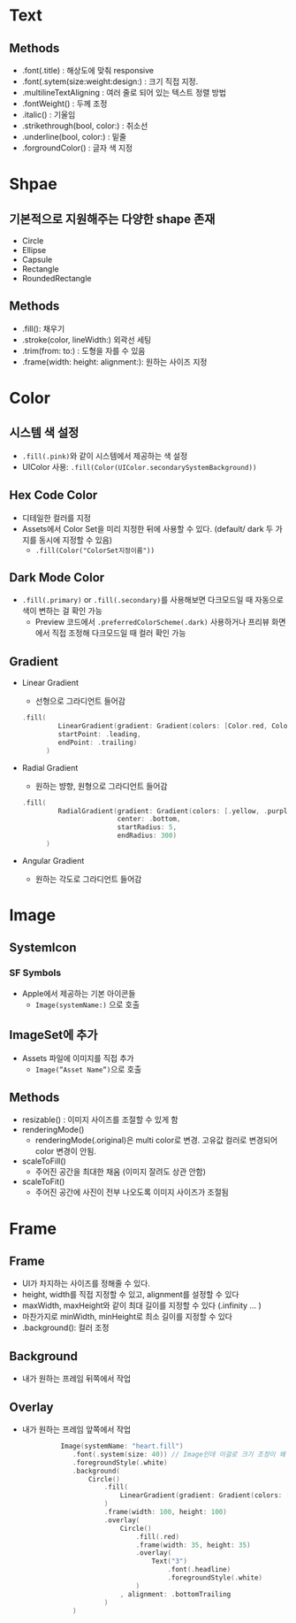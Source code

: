 # Text
## Methods
- .font(.title) : 해상도에 맞춰 responsive
- .font(.sytem(size:weight:design:) : 크기 직접 지정.
- .multilineTextAligning : 여러 줄로 되어 있는 텍스트 정렬 방법
- .fontWeight() : 두께 조정
- .italic() : 기울임
- .strikethrough(bool, color:) : 취소선
- .underline(bool, color:) : 밑줄
- .forgroundColor() : 글자 색 지정

# Shpae
## 기본적으로 지원해주는 다양한 shape 존재
- Circle
- Ellipse
- Capsule
- Rectangle
- RoundedRectangle

## Methods
- .fill(): 채우기
- .stroke(color, lineWidth:) 외곽선 세팅
- .trim(from: to:) : 도형을 자를 수 있음
- .frame(width: height: alignment:): 원하는 사이즈 지정

# Color
## 시스템 색 설정
- `.fill(.pink)`와 같이 시스템에서 제공하는 색 설정
- UIColor 사용: `.fill(Color(UIColor.secondarySystemBackground))`

## Hex Code Color
- 디테일한 컬러를 지정
- Assets에서 Color Set을 미리 지정한 뒤에 사용할 수 있다. (default/ dark 두 가지를 동시에 지정할 수 있음)
    - `.fill(Color("ColorSet지정이름"))`

## Dark Mode Color
- `.fill(.primary)` or `.fill(.secondary)`를 사용해보면 다크모드일 때 자동으로 색이 변하는 걸 확인 가능
    - Preview 코드에서 `.preferredColorScheme(.dark)` 사용하거나 프리뷰 화면에서 직접 조정해 다크모드일 때 컬러 확인 가능

## Gradient
- Linear Gradient
    - 선형으로 그라디언트 들어감
    
    ```swift
    .fill(
             LinearGradient(gradient: Gradient(colors: [Color.red, Color.blue]),
             startPoint: .leading,
             endPoint: .trailing)
          )
    ```
    

- Radial Gradient
    - 원하는 뱡향, 원형으로 그라디언트 들어감
    
    ```swift
    .fill(
             RadialGradient(gradient: Gradient(colors: [.yellow, .purple]),
                            center: .bottom,
                            startRadius: 5,
                            endRadius: 300)
          )
    ```
    

- Angular Gradient
    - 원하는 각도로 그라디언트 들어감

# Image
## SystemIcon
### SF Symbols

- Apple에서 제공하는 기본 아이콘들
    - `Image(systemName:)` 으로 호출

## ImageSet에 추가
- Assets 파일에 이미지를 직접 추가
    - `Image(”Asset Name”)`으로 호출

## Methods
- resizable() : 이미지 사이즈를 조절할 수 있게 함
- renderingMode()
    - renderingMode(.original)은 multi color로 변경. 고유값 컬러로 변경되어 color 변경이 안됨.
- scaleToFill()
    - 주어진 공간을 최대한 채움 (이미지 잘려도 상관 안함)
- scaleToFit()
    - 주어진 공간에 사진이 전부 나오도록 이미지 사이즈가 조절됨

# Frame
## Frame
- UI가 차지하는 사이즈를 정해줄 수 있다.
- height, width를 직접 지정할 수 있고, alignment를 설정할 수 있다
- maxWidth, maxHeight와 같이 최대 길이를 지정할 수 있다 (.infinity … )
- 마찬가지로 minWidth, minHeight로 최소 길이를 지정할 수 있다
- .background(): 컬러 조정

## Background
- 내가 원하는 프레임 뒤쪽에서 작업

## Overlay
- 내가 원하는 프레임 앞쪽에서 작업

```swift
             Image(systemName: "heart.fill")
                .font(.system(size: 40)) // Image인데 이걸로 크기 조정이 왜 되지?
                .foregroundStyle(.white)
                .background(
                    Circle()
                        .fill(
                            LinearGradient(gradient: Gradient(colors: [Color.red, Color.blue]), startPoint: .leading, endPoint: .trailing)
                        )
                        .frame(width: 100, height: 100)
                        .overlay(
                            Circle()
                                .fill(.red)
                                .frame(width: 35, height: 35)
                                .overlay(
                                    Text("3")
                                        .font(.headline)
                                        .foregroundStyle(.white)
                                )
                            , alignment: .bottomTrailing
                        )
                )
```
